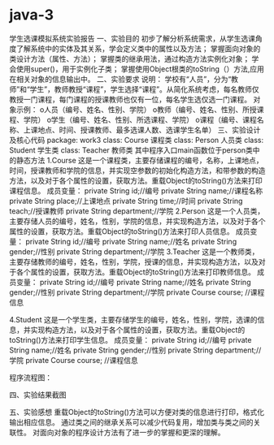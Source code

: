 # java-3
学生选课模拟系统实验报告
一、实验目的
初步了解分析系统需求，从学生选课角度了解系统中的实体及其关系，学会定义类中的属性以及方法；
掌握面向对象的类设计方法（属性、方法）；
掌握类的继承用法，通过构造方法实例化对象；
学会使用super()，用于实例化子类；
掌握使用Object根类的toString（）方法,应用在相关对象的信息输出中。
二、实验要求
说明： 学校有“人员”，分为“教师”和“学生”，教师教授“课程”，学生选择“课程”。从简化系统考虑，每名教师仅教授一门课程，每门课程的授课教师也仅有一位，每名学生选仅选一门课程。
对象示例：
o人员（编号、姓名、性别、学院）
o教师（编号、姓名、性别、所授课程、学院）
o学生（编号、姓名、性别、所选课程、学院）
o课程（编号、课程名称、上课地点、时间、授课教师、最多选课人数、选课学生名单）
三、实验设计及核心代码
package: work3
class: Course 课程类
class: Person 人员类
class: Student 学生类
class: Teacher 教师类
其中程序入口main函数位于person类中的静态方法
1.Course
这是一个课程类，主要存储课程的编号，名称，上课地点，时间，授课教师和学院的信息，并实现空参数的初始化构造方法，和带参数的构造方法，以及对于各个属性的设置，获取方法。重载Object的toString()方法来打印课程信息。
成员变量：
private String id;//编号
	private String name;//课程名称
	private String place;//上课地点
	private String time;//时间
	private String teach;//授课教师
	private String department;//学院
2.Person
这是一个人员类，主要存储人员的编号，姓名，性别，学院的信息，并实现构造方法，以及对于各个属性的设置，获取方法。重载Object的toString()方法来打印人员信息。
成员变量：
	private String id;//编号
	private String name;//姓名
	private String gender;//性别
	private String department;//学院
3.Teacher
这是一个教师类，主要存储教师的编号，姓名，性别，学院，授课的信息，并实现构造方法，以及对于各个属性的设置，获取方法。重载Object的toString()方法来打印教师信息。
成员变量：
	private String id;//编号
	private String name;//姓名
	private String gender;//性别
	private String department;//学院
private Course course; //课程信息

4.Student
这是一个学生类，主要存储学生的编号，姓名，性别，学院，选课的信息，并实现构造方法，以及对于各个属性的设置，获取方法。重载Object的toString()方法来打印学生信息。
成员变量：
	private String id;//编号
	private String name;//姓名
	private String gender;//性别
	private String department;//学院
private Course course; //课程信息

程序流程图：



四、实验结果截图

五、实验感想
重载Object的toString()方法可以方便对类的信息进行打印，格式化输出相应信息。
通过类之间的继承关系可以减少代码复用，增加类与类之间的关联性。
对面向对象的程序设计方法有了进一步的掌握和更深的理解。

